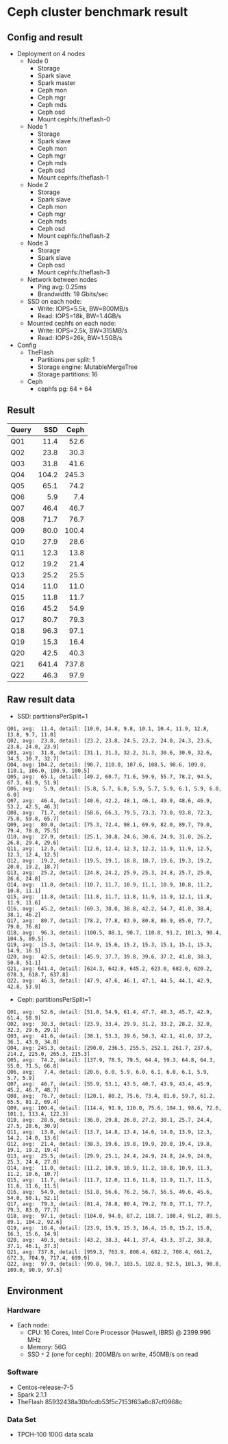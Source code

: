 # Ceph cluster benchmark result

## Config and result
* Deployment on 4 nodes
    * Node 0
        * Storage
        * Spark slave
        * Spark master
        * Ceph mon
        * Ceph mgr
        * Ceph mds
        * Ceph osd
        * Mount cephfs:/theflash-0
    * Node 1
        * Storage
        * Spark slave
        * Ceph mon
        * Ceph mgr
        * Ceph mds
        * Ceph osd
        * Mount cephfs:/theflash-1
    * Node 2
        * Storage
        * Spark slave
        * Ceph mon
        * Ceph mgr
        * Ceph mds
        * Ceph osd
        * Mount cephfs:/theflash-2
    * Node 3
        * Storage
        * Spark slave
        * Ceph osd
        * Mount cephfs:/theflash-3
    * Network between nodes
        * Ping avg: 0.25ms
        * Brandwidth: 19 Gbits/sec
    * SSD on each node:
        * Write: IOPS=5.5k, BW=800MB/s
        * Read: IOPS=18k, BW=1.4GB/s
    * Mounted cephfs on each node:
        * Write: IOPS=2.5k, BW=315MB/s
        * Read: IOPS=26k, BW=1.5GB/s
* Config
    * TheFlash
        * Partitions per split: 1
        * Storage engine: MutableMergeTree
        * Storage partitions: 16
    * Ceph
        * cephfs pg: 64 + 64

## Result

| Query |     SSD |    Ceph |
| ----- | ------: | ------: |
| Q01   |    11.4 |    52.6 |
| Q02   |    23.8 |    30.3 |
| Q03   |    31.8 |    41.6 |
| Q04   |   104.2 |   245.3 |
| Q05   |    65.1 |    74.2 |
| Q06   |     5.9 |     7.4 |
| Q07   |    46.4 |    46.7 |
| Q08   |    71.7 |    76.7 |
| Q09   |    80.0 |   100.4 |
| Q10   |    27.9 |    28.6 |
| Q11   |    12.3 |    13.8 |
| Q12   |    19.2 |    21.4 |
| Q13   |    25.2 |    25.5 |
| Q14   |    11.0 |    11.0 |
| Q15   |    11.8 |    11.7 |
| Q16   |    45.2 |    54.9 |
| Q17   |    80.7 |    79.3 |
| Q18   |    96.3 |    97.1 |
| Q19   |    15.3 |    16.4 |
| Q20   |    42.5 |    40.3 |
| Q21   |   641.4 |   737.8 |
| Q22   |    46.3 |    97.9 |


## Raw result data
* SSD: partitionsPerSplit=1
```
Q01, avg:  11.4, detail: [10.0, 14.8, 9.8, 10.1, 10.4, 11.9, 12.8, 13.8, 9.7, 11.0]
Q02, avg:  23.8, detail: [23.2, 23.8, 24.5, 23.2, 24.0, 24.3, 23.6, 23.8, 24.0, 23.9]
Q03, avg:  31.8, detail: [31.1, 31.3, 32.2, 31.3, 30.6, 30.9, 32.6, 34.5, 30.7, 32.7]
Q04, avg: 104.2, detail: [90.7, 110.0, 107.6, 108.5, 98.6, 109.0, 110.1, 106.0, 100.9, 100.5]
Q05, avg:  65.1, detail: [49.2, 60.7, 71.6, 59.9, 55.7, 78.2, 94.5, 67.3, 61.9, 51.9]
Q06, avg:   5.9, detail: [5.8, 5.7, 6.0, 5.9, 5.7, 5.9, 6.1, 5.9, 6.0, 6.0]
Q07, avg:  46.4, detail: [40.6, 42.2, 48.1, 46.1, 49.0, 48.6, 46.9, 53.2, 42.5, 46.3]
Q08, avg:  71.7, detail: [58.6, 66.3, 79.5, 73.3, 73.0, 93.8, 72.3, 75.0, 59.8, 65.7]
Q09, avg:  80.0, detail: [75.3, 72.4, 98.1, 69.9, 82.0, 89.7, 79.0, 79.4, 78.8, 75.5]
Q10, avg:  27.9, detail: [25.1, 30.8, 24.6, 30.6, 24.9, 31.0, 26.2, 26.8, 29.4, 29.6]
Q11, avg:  12.3, detail: [12.6, 12.4, 12.3, 12.2, 11.9, 11.9, 12.5, 12.3, 12.4, 12.5]
Q12, avg:  19.2, detail: [19.5, 19.1, 18.8, 18.7, 19.6, 19.3, 19.2, 20.0, 19.2, 18.7]
Q13, avg:  25.2, detail: [24.8, 24.2, 25.9, 25.3, 24.8, 25.7, 25.0, 26.6, 24.8]
Q14, avg:  11.0, detail: [10.7, 11.7, 10.9, 11.1, 10.9, 10.8, 11.2, 10.8, 11.1]
Q15, avg:  11.8, detail: [11.8, 11.7, 11.8, 11.9, 11.9, 12.1, 11.8, 11.9, 11.6]
Q16, avg:  45.2, detail: [69.3, 38.0, 38.8, 42.2, 54.7, 41.0, 38.4, 38.1, 46.2]
Q17, avg:  80.7, detail: [78.2, 77.8, 83.9, 80.8, 86.9, 85.0, 77.7, 79.0, 76.8]
Q18, avg:  96.3, detail: [100.5, 88.1, 90.7, 110.8, 91.2, 101.3, 90.4, 104.5, 89.5]
Q19, avg:  15.3, detail: [14.9, 15.6, 15.2, 15.3, 15.1, 15.1, 15.3, 14.9, 16.5]
Q20, avg:  42.5, detail: [45.9, 37.7, 39.8, 39.6, 37.2, 41.8, 38.3, 50.8, 51.1]
Q21, avg: 641.4, detail: [624.3, 642.8, 645.2, 623.0, 682.0, 620.2, 678.3, 618.7, 637.8]
Q22, avg:  46.3, detail: [47.9, 47.6, 46.1, 47.1, 44.5, 44.1, 42.9, 42.8, 53.9]
```
* Ceph: partitionsPerSplit=1
```
Q01, avg:  52.6, detail: [51.8, 54.9, 61.4, 47.7, 48.3, 45.7, 42.9, 61.4, 58.9]
Q02, avg:  30.3, detail: [23.9, 33.4, 29.9, 31.2, 33.2, 28.2, 32.0, 32.3, 29.6, 29.1]
Q03, avg:  41.6, detail: [38.1, 53.3, 39.6, 50.3, 42.1, 41.0, 37.2, 36.1, 43.9, 34.8]
Q04, avg: 245.3, detail: [290.0, 236.5, 255.5, 252.1, 261.7, 237.6, 214.2, 225.0, 265.3, 215.3]
Q05, avg:  74.2, detail: [137.9, 78.5, 79.5, 64.4, 59.3, 64.8, 64.3, 55.0, 71.5, 66.8]
Q06, avg:   7.4, detail: [20.6, 6.0, 5.9, 6.0, 6.1, 6.0, 6.1, 5.9, 5.7, 5.9]
Q07, avg:  46.7, detail: [55.9, 53.1, 43.5, 40.7, 43.9, 43.4, 45.9, 45.2, 46.7, 48.7]
Q08, avg:  76.7, detail: [120.1, 80.2, 75.6, 73.4, 81.0, 59.7, 61.2, 65.5, 81.2, 69.4]
Q09, avg: 100.4, detail: [114.4, 91.9, 110.0, 75.6, 104.1, 98.6, 72.6, 101.1, 113.4, 122.3]
Q10, avg:  28.6, detail: [36.0, 29.8, 26.0, 27.2, 30.1, 25.7, 24.4, 27.5, 28.6, 30.9]
Q11, avg:  13.8, detail: [13.7, 14.8, 13.4, 14.6, 14.0, 13.9, 12.3, 14.2, 14.0, 13.6]
Q12, avg:  21.4, detail: [38.3, 19.6, 19.8, 19.9, 20.0, 19.4, 19.8, 19.1, 19.2, 19.4]
Q13, avg:  25.5, detail: [29.9, 25.1, 24.4, 24.9, 24.8, 24.9, 24.0, 25.3, 24.4, 27.0]
Q14, avg:  11.0, detail: [11.2, 10.9, 10.9, 11.2, 10.8, 10.9, 11.3, 11.2, 10.6, 10.7]
Q15, avg:  11.7, detail: [11.7, 12.0, 11.6, 11.8, 11.9, 11.7, 11.5, 11.6, 11.6, 11.5]
Q16, avg:  54.9, detail: [51.8, 56.6, 76.2, 56.7, 56.5, 49.6, 45.6, 54.0, 50.1, 52.1]
Q17, avg:  79.3, detail: [81.4, 78.8, 80.4, 79.2, 78.0, 77.1, 77.7, 79.3, 83.0, 77.7]
Q18, avg:  97.1, detail: [104.0, 94.0, 87.2, 118.7, 100.4, 91.2, 89.5, 89.1, 104.2, 92.6]
Q19, avg:  16.4, detail: [23.9, 15.9, 15.3, 16.4, 15.0, 15.2, 15.0, 16.3, 15.6, 14.9]
Q20, avg:  40.3, detail: [43.2, 38.3, 44.1, 37.4, 43.3, 37.2, 38.8, 37.1, 46.1, 37.3]
Q21, avg: 737.8, detail: [959.3, 763.9, 808.4, 682.2, 708.4, 661.2, 672.3, 704.9, 717.4, 699.9]
Q22, avg:  97.9, detail: [99.8, 90.7, 103.5, 102.8, 92.5, 101.3, 90.8, 109.0, 90.9, 97.5]
```


## Environment

### Hardware
* Each node:
    * CPU: 16 Cores, Intel Core Processor (Haswell, IBRS) @ 2399.996 MHz
    * Memory: 56G
    * SSD `*` 2 (one for ceph): 200MB/s on write, 450MB/s on read

### Software
* Centos-release-7-5
* Spark 2.1.1
* TheFlash 85932438a30bfcdb53f5c7153f63a6c87cf0968c

### Data Set
* TPCH-100 100G data scala
